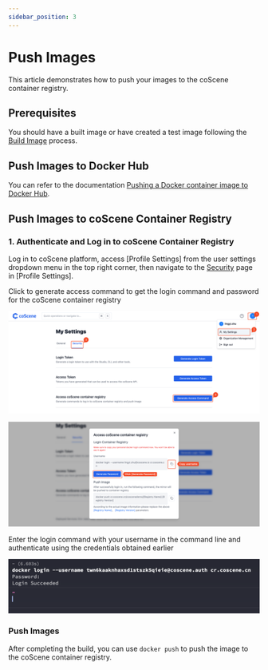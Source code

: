 ```yaml
---
sidebar_position: 3
---
```


# Push Images

This article demonstrates how to push your images to the coScene container registry.

## Prerequisites

You should have a built image or have created a test image following the [Build Image](./2-build-image.md) process.

## Push Images to Docker Hub

You can refer to the documentation [Pushing a Docker container image to Docker Hub](https://docs.docker.com/docker-hub/repos/#pushing-a-docker-container-image-to-docker-hub).

## Push Images to coScene Container Registry

### 1. Authenticate and Log in to coScene Container Registry

Log in to coScene platform, access [Profile Settings] from the user settings dropdown menu in the top right corner, then navigate to the [Security](https://coscene.cn/profile?section=security) page in [Profile Settings].

Click to generate access command to get the login command and password for the coScene container registry

![generate-cr-token](./img/generate-cr-token.png)

![login-cr](./img/login-cr.png)

Enter the login command with your username in the command line and authenticate using the credentials obtained earlier

![docker-login](./img/docker-login.png)

### Push Images

After completing the build, you can use `docker push` to push the image to the coScene container registry.

